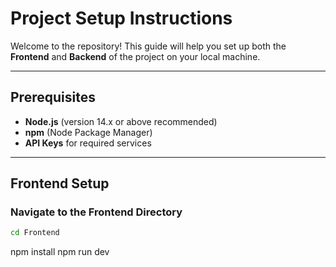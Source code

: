 # Project Setup Instructions

Welcome to the repository! This guide will help you set up both the **Frontend** and **Backend** of the project on your local machine.

---

## Prerequisites

- **Node.js** (version 14.x or above recommended)
- **npm** (Node Package Manager)
- **API Keys** for required services

---

## Frontend Setup

### Navigate to the Frontend Directory

```bash
cd Frontend
```
npm install
npm run dev


